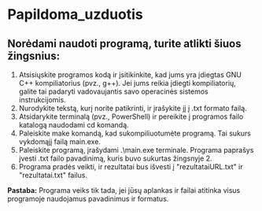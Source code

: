 # Papildoma_uzduotis

## Norėdami naudoti programą, turite atlikti šiuos žingsnius:

1. Atsisiųskite programos kodą ir įsitikinkite, kad jums yra įdiegtas GNU C++ kompiliatorius (pvz., g++). Jei jums reikia įdiegti kompiliatorių, galite tai padaryti vadovaujantis savo operacinės sistemos instrukcijomis.
2. Nurodykite tekstą, kurį norite patikrinti, ir įrašykite jį į .txt formato failą.
3. Atsidarykite terminalą (pvz., PowerShell) ir pereikite į programos failo katalogą naudodami cd komandą.
4. Paleiskite make komandą, kad sukompiliuotumėte programą. Tai sukurs vykdomąjį failą main.exe.
5. Paleiskite programą, įrašydami .\main.exe terminale. Programa paprašys įvesti .txt failo pavadinimą, kuris buvo sukurtas žingsnyje 2.
6. Programa pradės veikti, ir rezultatai bus išvesti į "rezultataiURL.txt" ir "rezultatai.txt" failus.

**Pastaba:** Programa veiks tik tada, jei jūsų aplankas ir failai atitinka visus programoje naudojamus pavadinimus ir formatus.
